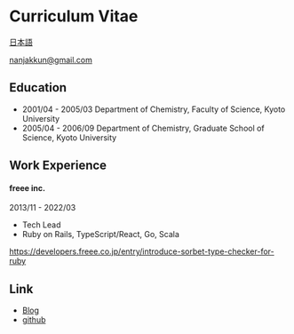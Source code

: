 # Curriculum Vitae

[日本語](./index.ja)

nanjakkun@gmail.com

## Education

- 2001/04 - 2005/03 Department of Chemistry, Faculty of Science, Kyoto University 
- 2005/04 - 2006/09 Department of Chemistry, Graduate School of Science, Kyoto University

## Work Experience

#### freee inc.

2013/11 - 2022/03

- Tech Lead
- Ruby on Rails, TypeScript/React, Go, Scala


https://developers.freee.co.jp/entry/introduce-sorbet-type-checker-for-ruby



## Link

- [Blog](https://nanjakkun.hatenablog.jp/)
- [github](https://github.com/nanjakkun) 
